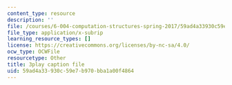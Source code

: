 ```yaml
---
content_type: resource
description: ''
file: /courses/6-004-computation-structures-spring-2017/59ad4a33930c59e7b970bba1a00f4864_TV6AtNbmLBE.vtt
file_type: application/x-subrip
learning_resource_types: []
license: https://creativecommons.org/licenses/by-nc-sa/4.0/
ocw_type: OCWFile
resourcetype: Other
title: 3play caption file
uid: 59ad4a33-930c-59e7-b970-bba1a00f4864
---
```

